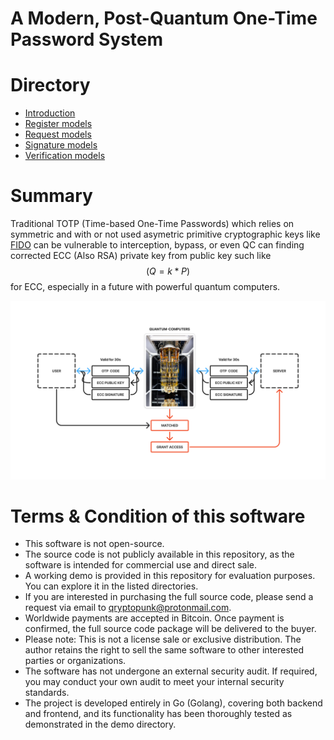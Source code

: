 # A Modern, Post-Quantum One-Time Password System

# Directory
* [Introduction](https://github.com/ChyKusuma/Lamport_W-OTS_S-OTP/wiki/What-is-S%E2%80%90OTP%3F)
* [Register models](https://github.com/ChyKusuma/Lamport_W-OTS_S-OTP/wiki/Register-Handler)
* [Request models](https://github.com/ChyKusuma/Lamport_W-OTS_S-OTP/wiki/Request-Handler)
* [Signature models](https://github.com/ChyKusuma/Lamport_W-OTS_S-OTP/wiki/Winternitz-One%E2%80%90Time-Signature)
* [Verification  models](https://github.com/ChyKusuma/Lamport_W-OTS_S-OTP/wiki/Verify-Handler)

# Summary
Traditional TOTP (Time-based One-Time Passwords) which relies on symmetric and with or not used asymetric primitive cryptographic keys like [FIDO](https://fidoalliance.org/fido2/) can be vulnerable to interception, bypass, or even QC can finding corrected ECC (Also RSA) private key from public key such like $$(Q=k*P)$$ for ECC, especially in a future with powerful quantum computers.

![Classical signed OTP](https://github.com/ChyKusuma/Lamport_W-OTS_S-OTP/blob/main/.github/workflows/classical%20otp/CLASSICOTP2.png)

# Terms & Condition of this software
* This software is not open-source.
* The source code is not publicly available in this repository, as the software is intended for commercial use and direct sale.
* A working demo is provided in this repository for evaluation purposes. You can explore it in the listed directories.
* If you are interested in purchasing the full source code, please send a request via email to qryptopunk@protonmail.com.
* Worldwide payments are accepted in Bitcoin. Once payment is confirmed, the full source code package will be delivered to the buyer.
* Please note: This is not a license sale or exclusive distribution. The author retains the right to sell the same software to other interested parties or organizations.
* The software has not undergone an external security audit. If required, you may conduct your own audit to meet your internal security standards.
* The project is developed entirely in Go (Golang), covering both backend and frontend, and its functionality has been thoroughly tested as demonstrated in the demo directory.
